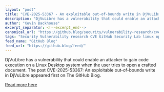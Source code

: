 ```yaml
---
layout: "post"
title: "CVE-2025-53367 - An exploitable out-of-bounds write in DjVuLibre"
description: "DjVuLibre has a vulnerability that could enable an attacker to gain code execution on a Linux Deskto..."
author: "Kevin Backhouse"
excerpt_separator: <!--excerpt_end-->
canonical_url: "https://github.blog/security/vulnerability-research/cve-2025-53367-an-exploitable-out-of-bounds-write-in-djvulibre/"
tags: "Security Vulnerability research CVE GitHub Security Lab linux open source GitHub"
feed_name: "GitHub Blog"
feed_url: "https://github.blog/feed/"
---
```


DjVuLibre has a vulnerability that could enable an attacker to gain code execution on a Linux Desktop system when the user tries to open a crafted document.<!--excerpt_end-->
The post CVE-2025-53367: An exploitable out-of-bounds write in DjVuLibre appeared first on The GitHub Blog.

[Read more here](https://github.blog/security/vulnerability-research/cve-2025-53367-an-exploitable-out-of-bounds-write-in-djvulibre/)
